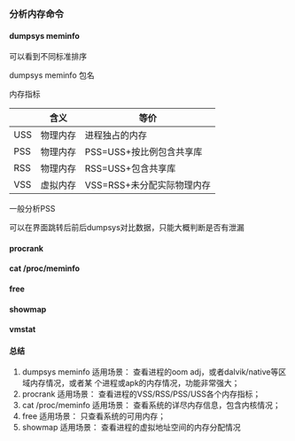### 分析内存命令

#### dumpsys meminfo

可以看到不同标准排序

dumpsys meminfo 包名

内存指标

||含义|等价|
|--|--|--|
|USS|物理内存|进程独占的内存|
|PSS|物理内存|PSS=USS+按比例包含共享库|
|RSS|物理内存|RSS=USS+包含共享库|
|VSS|虚拟内存|VSS=RSS+未分配实际物理内存|

一般分析PSS

可以在界面跳转后前后dumpsys对比数据，只能大概判断是否有泄漏

#### procrank
#### cat /proc/meminfo
#### free
#### showmap
#### vmstat
#### 总结
1. dumpsys meminfo 适用场景： 查看进程的oom adj，或者dalvik/native等区域内存情况，或者某
个进程或apk的内存情况，功能非常强大；
2. procrank 适用场景： 查看进程的VSS/RSS/PSS/USS各个内存指标；
3. cat /proc/meminfo 适用场景： 查看系统的详尽内存信息，包含内核情况；
4. free 适用场景： 只查看系统的可用内存；
5. showmap 适用场景： 查看进程的虚拟地址空间的内存分配情况
